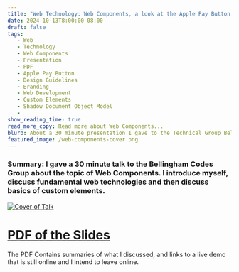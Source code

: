 ```yaml
---
title: "Web Technology: Web Components, a look at the Apple Pay Button example"
date: 2024-10-13T8:00:00-08:00
draft: false
tags: 
   - Web
   - Technology
   - Web Components
   - Presentation
   - PDF
   - Apple Pay Button
   - Design Guidelines
   - Branding
   - Web Development
   - Custom Elements
   - Shadow Document Object Model
   - 
show_reading_time: true
read_more_copy: Read more about Web Components...
blurb: About a 30 minute presentation I gave to the Technical Group Bellingham Codes in September 2024 
featured_image: /web-components-cover.png   
---
```


### Summary: I gave a 30 minute talk to the Bellingham Codes Group about the topic of Web Components. I introduce myself, discuss fundamental web technologies and then discuss basics of custom elements.

[![Cover of Talk](/web-components-cover.png)](/morgan-murrah-web-components-talk-sept-2024.pdf)

# [PDF of the Slides](/morgan-murrah-web-components-talk-sept-2024.pdf)

The PDF Contains summaries of what I discussed, and links to a live demo that is still online and I intend to leave online. 



